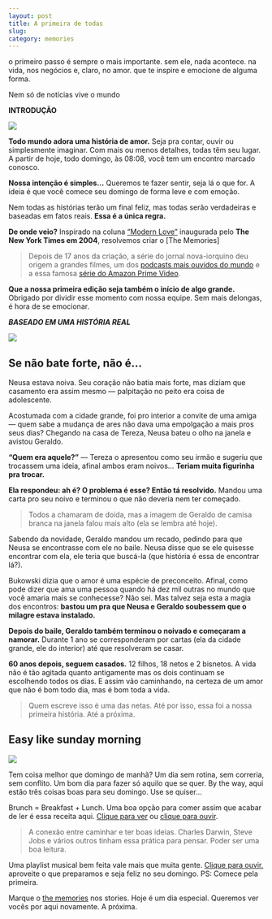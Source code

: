 ```yaml
---
layout: post
title: A primeira de todas
slug: 
category: memories
---
```


o primeiro passo é sempre o mais importante. sem ele, nada acontece. na vida, nos negócios e, claro, no amor. que te inspire e emocione de alguma forma.

Nem só de notícias vive o mundo

**INTRODUÇÃO**

![](https://i1.wp.com/m1.quebecormedia.com/emp/cl_prod/canadian_living-_-91722954818301b6a13bce7396c4a45586325a5f-_-Heart1453925015.jpg?resize=400,225)

**Todo mundo adora uma história de amor.** Seja pra contar, ouvir ou simplesmente imaginar. Com mais ou menos detalhes, todas têm seu lugar. A partir de hoje, todo domingo, às 08:08, você tem um encontro marcado conosco.

**Nossa intenção é simples…** Queremos te fazer sentir, seja lá o que for. A ideia é que você comece seu domingo de forma leve e com emoção.

Nem todas as histórias terão um final feliz, mas todas serão verdadeiras e baseadas em fatos reais. **Essa é a única regra.**

**De onde veio?** Inspirado na coluna [“Modern Love”](https://www.nytimes.com/column/modern-love) inaugurada pelo **The New York Times em 2004**, resolvemos criar o [The Memories]

> Depois de 17 anos da criação, a série do jornal nova-iorquino deu origem a grandes filmes, um dos [podcasts mais ouvidos do  mundo](https://www.nytimes.com/column/modern-love-podcast) e a essa famosa [série do Amazon Prime Video](https://youtu.be/yrN8zKewtkU).

**Que a nossa primeira edição seja também o início de algo grande.** Obrigado por dividir esse momento com nossa equipe. Sem mais delongas, é hora de se emocionar.

***BASEADO EM UMA HISTÓRIA REAL***

![](https://i1.wp.com/miro.medium.com/max/1100/1*jU-SQzT6zHfpcAEXv83D-w.png?resize=400,225)

## Se não bate forte, não é…
Neusa estava noiva. Seu coração não batia mais forte, mas diziam que casamento era assim mesmo — palpitação no peito era coisa de adolescente.

Acostumada com a cidade grande, foi pro interior a convite de uma amiga — quem sabe a mudança de ares não dava uma empolgação a mais pros seus dias? Chegando na casa de Tereza, Neusa bateu o olho na janela e avistou Geraldo.

**“Quem era aquele?”** — Tereza o apresentou como seu irmão e sugeriu que trocassem uma ideia, afinal ambos eram noivos… **Teriam muita figurinha pra trocar.**

**Ela respondeu: ah é? O problema é esse? Então tá resolvido.** Mandou uma carta pro seu noivo e terminou o que não deveria nem ter começado.

> Todos a chamaram de doida, mas a imagem de Geraldo de camisa branca na janela falou mais alto (ela se lembra até hoje).

Sabendo da novidade, Geraldo mandou um recado, pedindo para que Neusa se encontrasse com ele no baile. Neusa disse que se ele quisesse encontrar com ela, ele teria que buscá-la (que história é essa de encontrar lá?).

Bukowski dizia que o amor é uma espécie de preconceito. Afinal, como pode dizer que ama uma pessoa quando há dez mil outras no mundo que você amaria mais se conhecesse? Não sei. Mas talvez seja esta a magia dos encontros: **bastou um pra que Neusa e Geraldo soubessem que o milagre estava instalado.**

**Depois do baile, Geraldo também terminou o noivado e começaram a namorar.** Durante 1 ano se corresponderam por cartas (ela da cidade grande, ele do interior) até que resolveram se casar.

**60 anos depois, seguem casados.**  12 filhos, 18 netos e 2 bisnetos. A vida não é tão agitada quanto antigamente mas os dois continuam se escolhendo todos os dias. E assim vão caminhando, na certeza de um amor que não é bom todo dia, mas é bom toda a vida.

> Quem escreve isso é uma das netas. Até por isso, essa foi a nossa primeira história. Até a próxima.

## Easy like sunday morning

![](https://i1.wp.com/st2.depositphotos.com/2252541/6279/i/950/depositphotos_62790683-stock-photo-breakfast-with-bacon-eggs-pancakes.jpg?resize=400,225)

Tem coisa melhor que domingo de manhã? Um dia sem rotina, sem correria, sem conflito. Um bom dia para fazer só aquilo que se quer. By the way, aqui estão três coisas boas para seu domingo. Use se quiser…

Brunch = Breakfast + Lunch. Uma boa opção para comer assim que acabar de ler é essa receita aqui. [Clique para ver](https://www.facebook.com/FoodNetworkBR/videos/841733052677378/) ou [clique para ouvir](https://open.spotify.com/playlist/0DbDNfgIHY6nvtzOakCU5l?si=c3ce454ffdfd42aa&nd=1).

> A conexão entre caminhar e ter boas ideias. Charles Darwin, Steve Jobs e vários outros tinham essa prática para pensar. Poder ser uma boa leitura.

Uma playlist musical bem feita vale mais que muita gente. [Clique para ouvir,](https://open.spotify.com/playlist/0DbDNfgIHY6nvtzOakCU5l) aproveite o que preparamos e seja feliz no seu domingo. PS: Comece pela primeira.

Marque o [the memories](https://t.me/the_memoriesx) nos stories. Hoje é um dia especial. Queremos ver vocês por aqui novamente.
A próxima.
